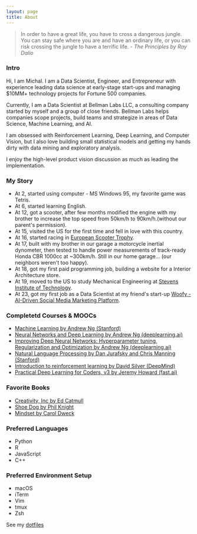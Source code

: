 ```yaml
---
layout: page
title: About
---
```

> In order to have a great life, you have to cross a dangerous jungle. You can stay safe where you are and have an ordinary life, or you can risk crossing the jungle to have a terrific life. *- The Principles by Ray Dalio*

### Intro
Hi, I am Michal. I am a Data Scientist, Engineer, and Entrepreneur with experience leading data science at early-stage start-ups and managing $10MM+ technology projects for Fortune 500 companies.

Currently, I am a Data Scientist at Bellman Labs LLC, a consulting company started by myself and a group of close friends. Bellman Labs helps companies scope projects, build teams and strategize in areas of Data Science, Machine Learning, and AI.

I am obsessed with Reinforcement Learning, Deep Learning, and Computer Vision, but I also love building small statistical models and getting my hands dirty with data mining and exploratory analysis.

I enjoy the high-level product vision discussion as much as leading the implementation.

<!-- In my free time I enjoy hanging out with my wife Heather and son Amber. I am the winner of season 3 of the reality TV show "King of the Nerds." As a hobby I enjoy mixing technology and humor, leading to the creation of things like TweetMashup.com and AI generated license plates. -->

### My Story
* At 2, started using computer - MS Windows 95, my favorite game was Tetris.
* At 6, started learning English.
* At 12, got a scooter, after few months modified the engine with my brother to increase the top speed from 50km/h to 90km/h.(without our parent's permission).
* At 15, visited the US for the first time and fell in love with this country.
* At 16, started racing in [European Scooter Trophy](https://www.europeanscootertrophy.de/en/).
* At 17, built with my brother in our garage a motorcycle inertial dynometer, then tested to handle power measurements of track-ready Honda CBR 1000cc at ~300km/h. Still in our home garage... (our neighbors weren't too happy).
* At 18, got my first paid programming job, building a website for a Interior Architecture store.
* At 19, moved to the US to study Mechanical Engineering at [Stevens Institute of Technology](stevens.edu).
* At 23, got my first job as a Data Scientist at my friend's start-up [Woofy - AI-Driven Social Media Marketing Platform](hellowoofy.com).

### Completetd Courses & MOOCs
* [Machine Learning by Andrew Ng (Stanford)](https://www.coursera.org/learn/machine-learning)
* [Neural Networks and Deep Learning by Andrew Ng (deeplearning.ai)](https://www.coursera.org/account/accomplishments/verify/RSQL6PTPDH7Q)
* [Improving Deep Neural Networks: Hyperparameter tuning, Regularization and Optimization by Andrew Ng (deeplearning.ai)](https://www.coursera.org/account/accomplishments/verify/VH3FJWXHPJXQ)
* [Natural Language Processing by Dan Jurafsky and Chris Manning (Stanford)](https://www.youtube.com/watch?v=oWsMIW-5xUc&list=PLLssT5z_DsK8HbD2sPcUIDfQ7zmBarMYv)
* [Introduction to reinforcement learning by David Silver (DeepMind)](https://www.youtube.com/watch?v=2pWv7GOvuf0&list=PLqYmG7hTraZDM-OYHWgPebj2MfCFzFObQ)
* [Practical Deep Learning for Coders, v3 by Jeremy Howard (fast.ai)](https://course.fast.ai/)
<!-- * [Natural Language Processing with Deep Learning by Chris Manning and Richar Socher (Stanford)](https://www.youtube.com/watch?v=OQQ-W_63UgQ) -->

<!-- ### Favorite Papers -->
<!-- *  -->

### Favorite Books
* [Creativity, Inc by Ed Catmull](https://www.amazon.com/Creativity-Inc-Overcoming-Unseen-Inspiration/dp/0812993012)
* [Shoe Dog by Phil Knight](https://www.amazon.com/dp/1501135929/ref=cm_sw_em_r_mt_dp_U_wQtbEb585M4FD)
* [Mindset by Carol Dweck](https://www.amazon.com/dp/0345472322/ref=cm_sw_em_r_mt_dp_U_GRtbEbJHCFBW3)

### Preferred Languages
* Python
* R
* JavaScript
* C++

### Preferred Environment Setup
* macOS
* iTerm
* Vim
* tmux
* Zsh

See my [dotfiles](https://github.com/Michalos88/dotfiles)

